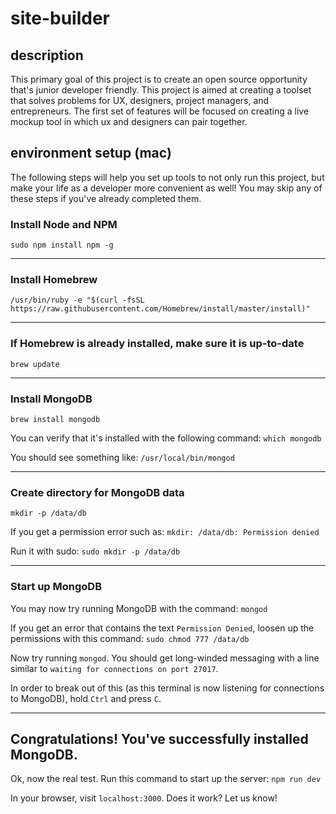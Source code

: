 # site-builder

## description

This primary goal of this project is to create an open source opportunity that's junior developer friendly. This project is aimed at creating a toolset that solves problems for UX, designers, project managers, and entrepreneurs. The first set of features will be focused on creating a live mockup tool in which ux and designers can pair together.

## environment setup (mac)

The following steps will help you set up tools to not only run this project, but make your life as a developer more convenient as well! You may skip any of these steps if you've already completed them.


### Install Node and NPM

`sudo npm install npm -g`

---

### Install Homebrew

`/usr/bin/ruby -e "$(curl -fsSL https://raw.githubusercontent.com/Homebrew/install/master/install)"`

---

### If Homebrew is already installed, make sure it is up-to-date

`brew update`

---

### Install MongoDB

`brew install mongodb`

You can verify that it's installed with the following command:
`which mongodb`

You should see something like:
`/usr/local/bin/mongod`

---

### Create directory for MongoDB data
`mkdir -p /data/db`

If you get a permission error such as:
`mkdir: /data/db: Permission denied`

Run it with sudo:
`sudo mkdir -p /data/db`

---

### Start up MongoDB

You may now try running MongoDB with the command:
`mongod`

If you get an error that contains the text `Permission Denied`, loosen up the permissions with this command:
`sudo chmod 777 /data/db`

Now try running `mongod`. You should get long-winded messaging with a line similar to `waiting for connections on port 27017`.

In order to break out of this (as this terminal is now listening for connections to MongoDB), hold `Ctrl` and press `C`.

---

## Congratulations! You've successfully installed MongoDB.

Ok, now the real test. Run this command to start up the server:
`npm run dev`

In your browser, visit `localhost:3000`. Does it work? Let us know!